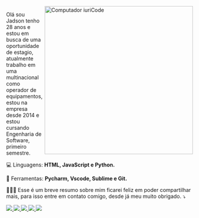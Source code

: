 <img src="https://raw.githubusercontent.com/MicaelliMedeiros/micaellimedeiros/master/image/computer-illustration.png" min-width="400px" max-width="400px" width="400px" align="right" alt="Computador iuriCode">

<p align="left"> 
  
  Olá sou Jadson tenho 28 anos e estou em busca de uma oportunidade de estagio, 
  atualmente trabalho em uma multinacional como operador de equipamentos, estou na empresa desde 2014
  e estou cursando Engenharia de Software, primeiro semestre.
</p>

<p align="left">
  💻  Linguagens: <strong>HTML, JavaScript e Python.</strong>
</p>

<p align="left">
  💼  Ferramentas: <strong>Pycharm, Vscode, Sublime e Git.</strong>
</p>

<p align="left">
  👨🏻‍💻 Esse é um breve resumo sobre mim ficarei feliz em poder compartilhar mais, 
  para isso entre em contato comigo, desde já meu muito obrigado.
 ⤵️
</p>

<p align="left">
  <a href="mailto:jadson.dev93@gmail.com" alt="Gmail">
  <img src="https://img.shields.io/badge/-Gmail-FF0000?style=flat-square&labelColor=FF0000&logo=gmail&logoColor=white&link=LINK-DO-SEU-EMAIL" />
  </a>

  <a href="https://www.linkedin.com/in/jadsoncosta93/" alt="Linkedin">
  <img src="https://img.shields.io/badge/-Linkedin-0e76a8?style=flat-square&logo=Linkedin&logoColor=white&link=LINK-DO-SEU-LINKEDIN" />
  </a>

  <a href="https://api.whatsapp.com/send/?phone=5511986647127&text&type=phone_number&app_absent=0" alt="WhatsApp">
  <img src="https://img.shields.io/badge/-WhatsApp-25d366?style=flat-square&labelColor=25d366&logo=whatsapp&logoColor=white&link=API-DO-SEU-WHATSAPP"/>
  </a>

  <a href="https://web.facebook.com/dinho.truvs" alt="Facebook">
  <img src="https://img.shields.io/badge/-Facebook-3b5998?style=flat-square&labelColor=3b5998&logo=facebook&logoColor=white&link=LINK-DO-SEU-FACEBOOK"/>
  </a>

  <a href="https://www.instagram.com/jadson.ufer/" alt="Instagram">
  <img src="https://img.shields.io/badge/-Instagram-DF0174?style=flat-square&labelColor=DF0174&logo=instagram&logoColor=white&link=LINK-DO-SEU-INSTAGRAM"/>
  </a>
</p>  
